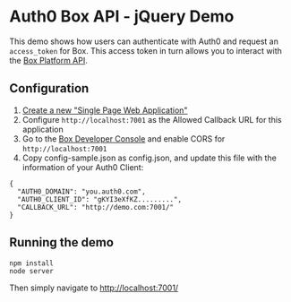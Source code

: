 # Auth0 Box API - jQuery Demo

This demo shows how users can authenticate with Auth0 and request an `access_token` for Box. This access token in turn allows you to interact with the [Box Platform API](https://developer.box.com/reference#api-docs-directory).

## Configuration

 1. [Create a new "Single Page Web Application"](https://manage.auth0.com/#/clients)
 2. Configure `http://localhost:7001` as the Allowed Callback URL for this application
 3. Go to the [Box Developer Console](https://app.box.com/developers/console) and enable CORS for `http://localhost:7001`
 4. Copy config-sample.json as config.json, and update this file with the information of your Auth0 Client:

```
{
  "AUTH0_DOMAIN": "you.auth0.com",
  "AUTH0_CLIENT_ID": "gKYI3eXfKZ.........",
  "CALLBACK_URL": "http://demo.com:7001/"
}
```

## Running the demo

```
npm install
node server
```

Then simply navigate to [http://localhost:7001/](http://localhost:7001/``)
